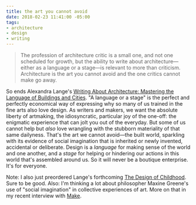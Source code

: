 ```yaml
---
title: the art you cannot avoid
date: 2018-02-23 11:41:00 -05:00
tags:
- architecture
- design
- writing
---
```


>The profession of architecture critic is a small one, and not one scheduled for growth, but the ability to write about architecture—either as a language or a stage—is relevant to more than criticism. Architecture is the art you cannot avoid and the one critics cannot make go away.
>
So ends Alexandra Lange's [Writing About Architecture: Mastering the Language of Buildings and Cities](http://shop.harvard.com/book/9781616890537). "A language or a stage" is the perfect and perfectly economical way of expressing why so many of us trained in the fine arts also love design. As writers and makers, we want the absolute liberty of artmaking, the idiosyncratic, particular joy of the one-off: the enigmatic experience that can jolt you out of the everyday. But some of us cannot help but *also* love wrangling with the stubborn materiality of that same dailyness. That's the art we cannot avoid—the built world, sparkling with its evidence of social imagination that is inherited or newly invented, accidental or deliberate. Design is a *language* for making sense of the world and one another, and a *stage* for helping or hindering our actions in this world that's assembled around us. So it will never be a boutique enterprise. It's for everyone.

Note: I also just preordered Lange's forthcoming [The Design of Childhood](http://shop.harvard.com/book/9781632866356). Sure to be good. Also: I'm thinking a lot about philosopher Maxine Greene's use of "social imagination" in collective experiences of art. More on that in my recent interview with [Make](http://makezine.com/2018/02/02/engineering-art-bridge/).